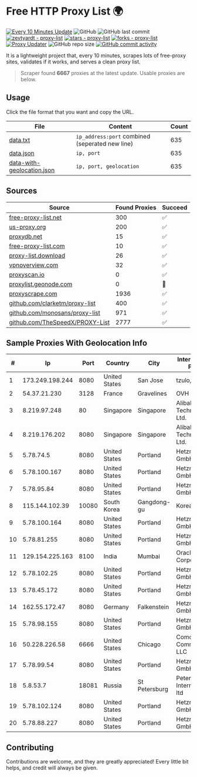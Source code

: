 
# Free HTTP Proxy List 🌍

[![Every 10 Minutes Update](https://github.com/mertguvencli/http-proxy-list/actions/workflows/main.yml/badge.svg?branch=main)](https://github.com/mertguvencli/http-proxy-list/actions/workflows/main.yml)
![GitHub](https://img.shields.io/github/license/mertguvencli/http-proxy-list)
![GitHub last commit](https://img.shields.io/github/last-commit/mertguvencli/http-proxy-list)
[![zevtyardt - proxy-list](https://img.shields.io/static/v1?label=zevtyardt&message=proxy-list&color=blue&logo=github)](https://github.com/zevtyardt/proxy-list "Go to GitHub repo")
[![stars - proxy-list](https://img.shields.io/github/stars/zevtyardt/proxy-list?style=social)](https://github.com/zevtyardt/proxy-list)
[![forks - proxy-list](https://img.shields.io/github/forks/zevtyardt/proxy-list?style=social)](https://github.com/zevtyardt/proxy-list)
[![Proxy Updater](https://github.com/zevtyardt/proxy-list/workflows/Proxy%20Updater/badge.svg)](https://github.com/zevtyardt/proxy-list/actions?query=workflow:"Proxy+Updater")
![GitHub repo size](https://img.shields.io/github/repo-size/zevtyardt/proxy-list)
[![GitHub commit activity](https://img.shields.io/github/commit-activity/m/zevtyardt/proxy-list?logo=commits)](https://github.com/zevtyardt/proxy-list/commits/main)

It is a lightweight project that, every 10 minutes, scrapes lots of free-proxy sites, validates if it works, and serves a clean proxy list.

> Scraper found **6667** proxies at the latest update. Usable proxies are below.

## Usage

Click the file format that you want and copy the URL.

|File|Content|Count|
|----|-------|-----|
|[data.txt](https://raw.githubusercontent.com/mertguvencli/http-proxy-list/main/proxy-list/data.txt)|`ip_address:port` combined (seperated new line)|635|
|[data.json](https://raw.githubusercontent.com/mertguvencli/http-proxy-list/main/proxy-list/data.json)|`ip, port`|635|
|[data-with-geolocation.json](https://raw.githubusercontent.com/mertguvencli/http-proxy-list/main/proxy-list/data-with-geolocation.json)|`ip, port, geolocation`|635|

## Sources

|Source|Found Proxies|Succeed|
|------|-------------|-------|
|[free-proxy-list.net](https://free-proxy-list.net)|300|✅|
|[us-proxy.org](https://www.us-proxy.org)|200|✅|
|[proxydb.net](http://proxydb.net)|15|✅|
|[free-proxy-list.com](https://free-proxy-list.com/?page=&port=&type%5B%5D=http&type%5B%5D=https&up_time=0&search=Search)|10|✅|
|[proxy-list.download](https://www.proxy-list.download/HTTP)|26|✅|
|[vpnoverview.com](https://vpnoverview.com/privacy/anonymous-browsing/free-proxy-servers)|32|✅|
|[proxyscan.io](https://www.proxyscan.io)|0|✅|
|[proxylist.geonode.com](https://proxylist.geonode.com/api/proxy-list?limit=300&page=1&sort_by=lastChecked&sort_type=desc&protocols=http,https)|0|🚫|
|[proxyscrape.com](https://api.proxyscrape.com/v2/?request=displayproxies&protocol=http&timeout=10000&country=all&ssl=all&anonymity=all)|1936|✅|
|[github.com/clarketm/proxy-list](https://raw.githubusercontent.com/clarketm/proxy-list/master/proxy-list-raw.txt)|400|✅|
|[github.com/monosans/proxy-list](https://raw.githubusercontent.com/monosans/proxy-list/main/proxies/http.txt)|971|✅|
|[github.com/TheSpeedX/PROXY-List](https://raw.githubusercontent.com/TheSpeedX/PROXY-List/master/http.txt)|2777|✅|


## Sample Proxies With Geolocation Info

|#|Ip|Port|Country|City|Internet Service Provider|
|-|--|----|-------|----|-------------------------|
|1|173.249.198.244|8080|United States|San Jose|tzulo, inc.|
|2|54.37.21.230|3128|France|Gravelines|OVH SAS|
|3|8.219.97.248|80|Singapore|Singapore|Alibaba (US) Technology Co., Ltd.|
|4|8.219.176.202|8080|Singapore|Singapore|Alibaba (US) Technology Co., Ltd.|
|5|5.78.74.5|8080|United States|Portland|Hetzner Online GmbH|
|6|5.78.100.167|8080|United States|Portland|Hetzner Online GmbH|
|7|5.78.95.84|8080|United States|Portland|Hetzner Online GmbH|
|8|115.144.102.39|10080|South Korea|Gangdong-gu|Korea Telecom|
|9|5.78.100.164|8080|United States|Portland|Hetzner Online GmbH|
|10|5.78.81.255|8080|United States|Portland|Hetzner Online GmbH|
|11|129.154.225.163|8100|India|Mumbai|Oracle Corporation|
|12|5.78.102.25|8080|United States|Portland|Hetzner Online GmbH|
|13|5.78.45.172|8080|United States|Portland|Hetzner Online GmbH|
|14|162.55.172.47|8080|Germany|Falkenstein|Hetzner Online GmbH|
|15|5.78.98.155|8080|United States|Portland|Hetzner Online GmbH|
|16|50.228.226.58|6666|United States|Chicago|Comcast Cable Communications, LLC|
|17|5.78.99.54|8080|United States|Portland|Hetzner Online GmbH|
|18|5.8.53.7|18081|Russia|St Petersburg|Petersburg Internet Network ltd|
|19|5.78.102.124|8080|United States|Portland|Hetzner Online GmbH|
|20|5.78.88.227|8080|United States|Portland|Hetzner Online GmbH|



## Contributing

Contributions are welcome, and they are greatly appreciated! Every
little bit helps, and credit will always be given.

